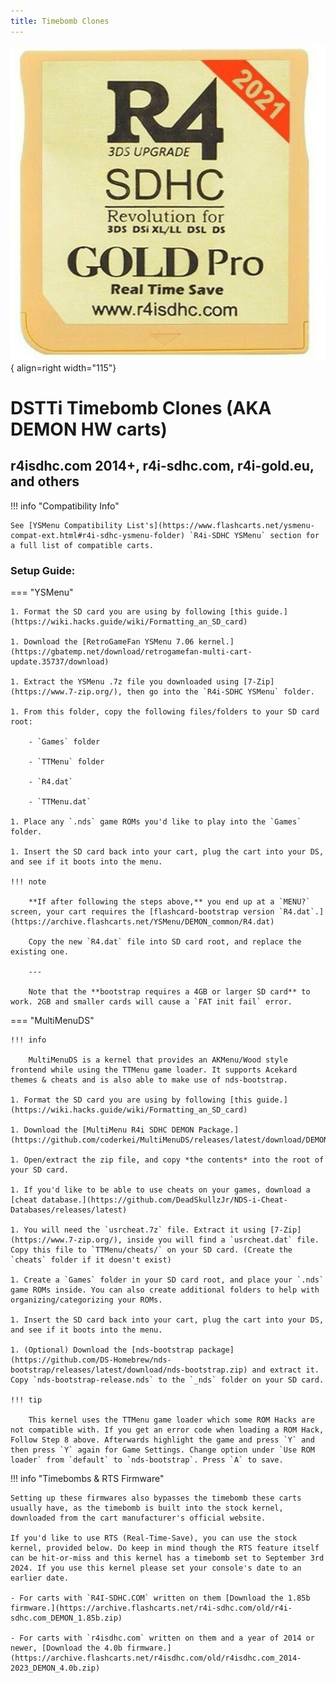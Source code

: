 ```yaml
---
title: Timebomb Clones
---
```


![r4isdhc.com 2014+](../images/r4i-sdhc.jpg){ align=right width="115"}
# DSTTi Timebomb Clones (AKA DEMON HW carts)
## r4isdhc.com 2014+, r4i-sdhc.com, r4i-gold.eu, and others

!!! info "Compatibility Info"

    See [YSMenu Compatibility List's](https://www.flashcarts.net/ysmenu-compat-ext.html#r4i-sdhc-ysmenu-folder) `R4i-SDHC YSMenu` section for a full list of compatible carts.

### Setup Guide:

=== "YSMenu"

    1. Format the SD card you are using by following [this guide.](https://wiki.hacks.guide/wiki/Formatting_an_SD_card)

    1. Download the [RetroGameFan YSMenu 7.06 kernel.](https://gbatemp.net/download/retrogamefan-multi-cart-update.35737/download)

    1. Extract the YSMenu .7z file you downloaded using [7-Zip](https://www.7-zip.org/), then go into the `R4i-SDHC YSMenu` folder.

    1. From this folder, copy the following files/folders to your SD card root:

        - `Games` folder

        - `TTMenu` folder

        - `R4.dat`

        - `TTMenu.dat`

    1. Place any `.nds` game ROMs you'd like to play into the `Games` folder.

    1. Insert the SD card back into your cart, plug the cart into your DS, and see if it boots into the menu.

    !!! note

        **If after following the steps above,** you end up at a `MENU?` screen, your cart requires the [flashcard-bootstrap version `R4.dat`.](https://archive.flashcarts.net/YSMenu/DEMON_common/R4.dat)
    
        Copy the new `R4.dat` file into SD card root, and replace the existing one.
    
        ---
    
        Note that the **bootstrap requires a 4GB or larger SD card** to work. 2GB and smaller cards will cause a `FAT init fail` error.

=== "MultiMenuDS"

    !!! info

        MultiMenuDS is a kernel that provides an AKMenu/Wood style frontend while using the TTMenu game loader. It supports Acekard themes & cheats and is also able to make use of nds-bootstrap.

    1. Format the SD card you are using by following [this guide.](https://wiki.hacks.guide/wiki/Formatting_an_SD_card)

    1. Download the [MultiMenu R4i SDHC DEMON Package.](https://github.com/coderkei/MultiMenuDS/releases/latest/download/DEMON_MultiMenu.zip)

    1. Open/extract the zip file, and copy *the contents* into the root of your SD card.

    1. If you'd like to be able to use cheats on your games, download a [cheat database.](https://github.com/DeadSkullzJr/NDS-i-Cheat-Databases/releases/latest)

    1. You will need the `usrcheat.7z` file. Extract it using [7-Zip](https://www.7-zip.org/), inside you will find a `usrcheat.dat` file. Copy this file to `TTMenu/cheats/` on your SD card. (Create the `cheats` folder if it doesn't exist)

    1. Create a `Games` folder in your SD card root, and place your `.nds` game ROMs inside. You can also create additional folders to help with organizing/categorizing your ROMs.

    1. Insert the SD card back into your cart, plug the cart into your DS, and see if it boots into the menu.

    1. (Optional) Download the [nds-bootstrap package](https://github.com/DS-Homebrew/nds-bootstrap/releases/latest/download/nds-bootstrap.zip) and extract it. Copy `nds-bootstrap-release.nds` to the `_nds` folder on your SD card.

    !!! tip

        This kernel uses the TTMenu game loader which some ROM Hacks are not compatible with. If you get an error code when loading a ROM Hack, Follow Step 8 above. Afterwards highlight the game and press `Y` and then press `Y` again for Game Settings. Change option under `Use ROM loader` from `default` to `nds-bootstrap`. Press `A` to save.


!!! info "Timebombs & RTS Firmware"

    Setting up these firmwares also bypasses the timebomb these carts usually have, as the timebomb is built into the stock kernel, downloaded from the cart manufacturer's official website.

    If you'd like to use RTS (Real-Time-Save), you can use the stock kernel, provided below. Do keep in mind though the RTS feature itself can be hit-or-miss and this kernel has a timebomb set to September 3rd 2024. If you use this kernel please set your console's date to an earlier date.

    - For carts with `R4I-SDHC.COM` written on them [Download the 1.85b firmware.](https://archive.flashcarts.net/r4i-sdhc.com/old/r4i-sdhc.com_DEMON_1.85b.zip)

    - For carts with `r4isdhc.com` written on them and a year of 2014 or newer, [Download the 4.0b firmware.](https://archive.flashcarts.net/r4isdhc.com/old/r4isdhc.com_2014-2023_DEMON_4.0b.zip)